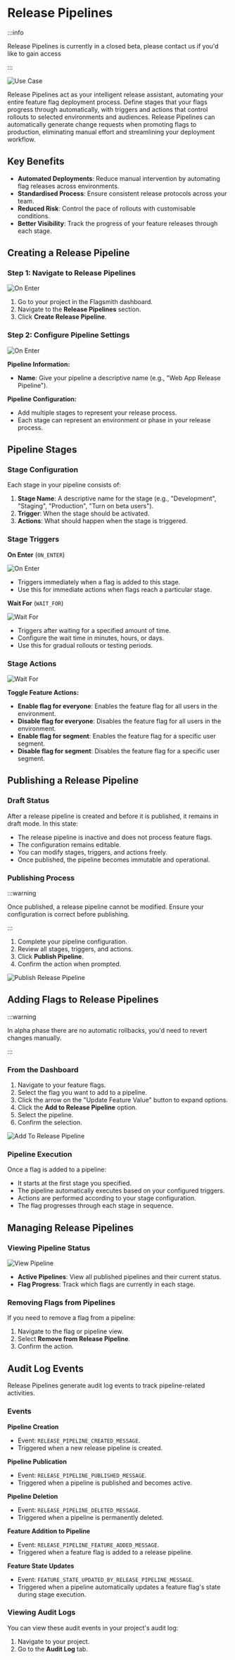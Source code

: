 # Release Pipelines

:::info

Release Pipelines is currently in a closed beta, please <a class="open-chat" data-crisp-chat-message="Hello, I'm interested in joining the Release Pipelines beta.">contact
us</a> if you'd like to gain access

:::

![Use Case](/img/release-pipelines/use-case-pipeline.png)

Release Pipelines act as your intelligent release assistant, automating your entire feature flag deployment process. Define stages that your flags progress through automatically, with triggers and actions that control rollouts to selected environments and audiences. Release Pipelines can automatically generate change requests when promoting flags to production, eliminating manual effort and streamlining your deployment workflow.

## Key Benefits

- **Automated Deployments**: Reduce manual intervention by automating flag releases across environments.
- **Standardised Process**: Ensure consistent release protocols across your team.
- **Reduced Risk**: Control the pace of rollouts with customisable conditions.
- **Better Visibility**: Track the progress of your feature releases through each stage.

## Creating a Release Pipeline

### Step 1: Navigate to Release Pipelines

![On Enter](/img/release-pipelines/create-release-pipeline.png)

1. Go to your project in the Flagsmith dashboard.
2. Navigate to the **Release Pipelines** section.
3. Click **Create Release Pipeline**.

### Step 2: Configure Pipeline Settings

![On Enter](/img/release-pipelines/pipeline-configuration.png)

**Pipeline Information:**
- **Name**: Give your pipeline a descriptive name (e.g., "Web App Release Pipeline").

**Pipeline Configuration:**
- Add multiple stages to represent your release process.
- Each stage can represent an environment or phase in your release process.

## Pipeline Stages

### Stage Configuration

Each stage in your pipeline consists of:

1. **Stage Name**: A descriptive name for the stage (e.g., "Development", "Staging", "Production", "Turn on beta users").
2. **Trigger**: When the stage should be activated.
3. **Actions**: What should happen when the stage is triggered.

### Stage Triggers

**On Enter** (`ON_ENTER`)

![On Enter](/img/release-pipelines/on-enter.png)

- Triggers immediately when a flag is added to this stage.
- Use this for immediate actions when flags reach a particular stage.

**Wait For** (`WAIT_FOR`)

![Wait For](/img/release-pipelines/wait-for.png)

- Triggers after waiting for a specified amount of time.
- Configure the wait time in minutes, hours, or days.
- Use this for gradual rollouts or testing periods.

### Stage Actions

![Wait For](/img/release-pipelines/actions.png)

**Toggle Feature Actions:**
- **Enable flag for everyone**: Enables the feature flag for all users in the environment.
- **Disable flag for everyone**: Disables the feature flag for all users in the environment.
- **Enable flag for segment**: Enables the feature flag for a specific user segment.
- **Disable flag for segment**: Disables the feature flag for a specific user segment.

## Publishing a Release Pipeline

### Draft Status
After a release pipeline is created and before it is published, it remains in draft mode. In this state:

- The release pipeline is inactive and does not process feature flags.
- The configuration remains editable.
- You can modify stages, triggers, and actions freely.
- Once published, the pipeline becomes immutable and operational.

### Publishing Process

:::warning

Once published, a release pipeline cannot be modified. Ensure your configuration is correct before publishing.

:::

1. Complete your pipeline configuration.
2. Review all stages, triggers, and actions.
3. Click **Publish Pipeline**.
4. Confirm the action when prompted.

![Publish Release Pipeline](/img/release-pipelines/publish-release-pipeline.png)


## Adding Flags to Release Pipelines

:::warning

In alpha phase there are no automatic rollbacks, you'd need to revert changes manually.

:::

### From the Dashboard

1. Navigate to your feature flags.
2. Select the flag you want to add to a pipeline.
3. Click the arrow on the "Update Feature Value" button to expand options.
4. Click the **Add to Release Pipeline** option.
5. Select the pipeline.
6. Confirm the selection.

![Add To Release Pipeline](/img/release-pipelines/add-to-release-pipeline.png)

### Pipeline Execution

Once a flag is added to a pipeline:
- It starts at the first stage you specified.
- The pipeline automatically executes based on your configured triggers.
- Actions are performed according to your stage configuration.
- The flag progresses through each stage in sequence.

## Managing Release Pipelines

### Viewing Pipeline Status

![View Pipeline](/img/release-pipelines/view-pipeline.png)

- **Active Pipelines**: View all published pipelines and their current status.
- **Flag Progress**: Track which flags are currently in each stage.

### Removing Flags from Pipelines

If you need to remove a flag from a pipeline:
1. Navigate to the flag or pipeline view.
2. Select **Remove from Release Pipeline**.
3. Confirm the action.

## Audit Log Events

Release Pipelines generate audit log events to track pipeline-related activities.

### Events

**Pipeline Creation**
- Event: `RELEASE_PIPELINE_CREATED_MESSAGE`.
- Triggered when a new release pipeline is created.

**Pipeline Publication**
- Event: `RELEASE_PIPELINE_PUBLISHED_MESSAGE`.
- Triggered when a pipeline is published and becomes active.

**Pipeline Deletion**
- Event: `RELEASE_PIPELINE_DELETED_MESSAGE`.
- Triggered when a pipeline is permanently deleted.

**Feature Addition to Pipeline**
- Event: `RELEASE_PIPELINE_FEATURE_ADDED_MESSAGE`.
- Triggered when a feature flag is added to a release pipeline.

**Feature State Updates**
- Event: `FEATURE_STATE_UPDATED_BY_RELEASE_PIPELINE_MESSAGE`.
- Triggered when a pipeline automatically updates a feature flag's state during stage execution.

### Viewing Audit Logs

You can view these audit events in your project's audit log:
1. Navigate to your project.
2. Go to the **Audit Log** tab.

